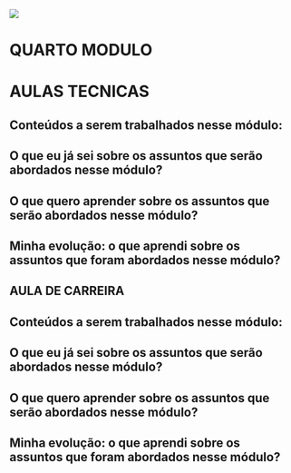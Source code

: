 ![](https://i.imgur.com/xG74tOh.png)

# QUARTO MODULO

# AULAS TECNICAS

## Conteúdos a serem trabalhados nesse módulo:



## O que eu já sei sobre os assuntos que serão abordados nesse módulo?



## O que quero aprender sobre os assuntos que serão abordados nesse módulo?



## Minha evolução: o que aprendi sobre os assuntos que foram abordados nesse módulo?





## AULA DE CARREIRA

## Conteúdos a serem trabalhados nesse módulo:



## O que eu já sei sobre os assuntos que serão abordados nesse módulo?



## O que quero aprender sobre os assuntos que serão abordados nesse módulo?



## Minha evolução: o que aprendi sobre os assuntos que foram abordados nesse módulo?



